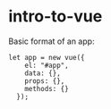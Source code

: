 # intro-to-vue

Basic format of an app:

```
let app = new vue({
    el: "#app",
    data: {},
    props: {},
    methods: {}
  });
```
